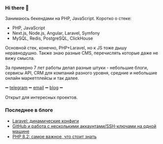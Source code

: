 ### Hi there 👋

Занимаюсь бекендами на PHP, JavaScript. Коротко о стеке:

 - PHP, JavaScript
 - Next.js, Node.js, Angular, Laravel, Symfony
 - MySQL, Redis, PostgreSQL, ClickHouse

Основной стек, конечно, PHP+Laravel, но к JS тоже дышу неравнодушно. Также знаю разные CMS, перечислять которые даже не вижу смысла.

За примерно 7 лет работы делал разные штуки - небольшие блоги, сервисы API, CRM для компаний разного уровня, средние и небольшие онлайн маркетплейсы и так далее.

➖ [telegram](https://t.me/equibuss) ➖ [email](mailto:me@equibus.ru) ➖ [blog](https://talk.equibus.ru/) ➖

Открыт для интересных проектов.

### Последнее в блоге

<!-- BLOG-POST-LIST:START -->
- [Laravel: динамические конфиги](https://talk.equibus.ru/laravel/laravel-dinamicheskie-konfigi/)
- [GitHub и работа с несколькими аккаунтами/SSH-ключами на одной машине](https://talk.equibus.ru/git/github-i-rabota-s-neskolkimi-akkauntami-ssh-klyuchami-na-odnoj-mashine/)
- [PHP 8.2: самое важное, что стоит знать](https://talk.equibus.ru/php-changelog/php-8-2-samoe-vazhnoe-chto-stoit-znat/)
<!-- BLOG-POST-LIST:END -->


<!--
**equibus/equibus** is a ✨ _special_ ✨ repository because its `README.md` (this file) appears on your GitHub profile.

Here are some ideas to get you started:

- 🔭 I’m currently working on ...
- 🌱 I’m currently learning ...
- 👯 I’m looking to collaborate on ...
- 🤔 I’m looking for help with ...
- 💬 Ask me about ...
- 📫 How to reach me: ...
- 😄 Pronouns: ...
- ⚡ Fun fact: ...
-->
